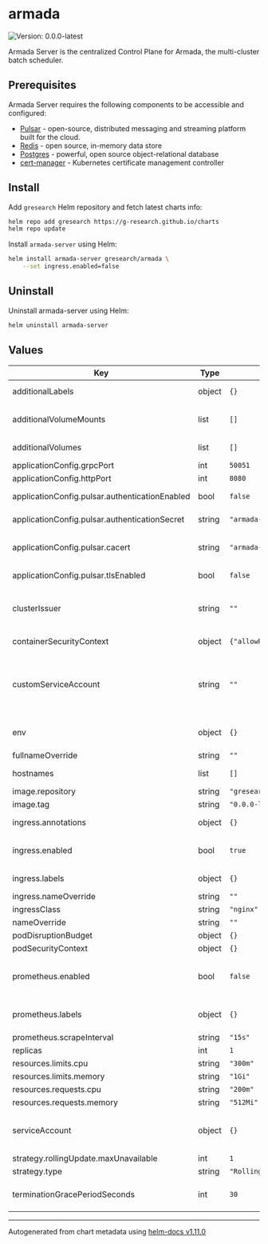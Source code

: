 # armada

![Version: 0.0.0-latest](https://img.shields.io/badge/Version-0.0.0--latest-informational?style=flat-square)

Armada Server is the centralized Control Plane for Armada, the multi-cluster batch scheduler.

## Prerequisites

Armada Server requires the following components to be accessible and configured:
* [Pulsar](https://pulsar.apache.org/) - open-source, distributed messaging and streaming platform built for the cloud.
* [Redis](https://redis.io/) - open source, in-memory data store
* [Postgres](https://www.postgresql.org/) - powerful, open source object-relational database
* [cert-manager](https://cert-manager.io/) - Kubernetes certificate management controller

## Install

Add `gresearch` Helm repository and fetch latest charts info:

```sh
helm repo add gresearch https://g-research.github.io/charts
helm repo update
```

Install `armada-server` using Helm:

```sh
helm install armada-server gresearch/armada \
    --set ingress.enabled=false
```

## Uninstall

Uninstall armada-server using Helm:

```sh
helm uninstall armada-server
```

## Values

| Key | Type | Default | Description |
|-----|------|---------|-------------|
| additionalLabels | object | `{}` | Additional labels for all Armada Server K8s resources |
| additionalVolumeMounts | list | `[]` | Additional volume mounts for Armada Server Deployment resource |
| additionalVolumes | list | `[]` | Additional volumes for Armada Server Deployment resource |
| applicationConfig.grpcPort | int | `50051` | Armada Server gRPC port |
| applicationConfig.httpPort | int | `8080` | Armada Server REST port |
| applicationConfig.pulsar.authenticationEnabled | bool | `false` | Toggle whether to mount Pulsar Token secret |
| applicationConfig.pulsar.authenticationSecret | string | `"armada-pulsar-token-armada-admin"` | Name of the secret which contains the Pulsar Token |
| applicationConfig.pulsar.cacert | string | `"armada-pulsar-ca-tls"` | Name of the secret which contains the Pulsar CA certificate |
| applicationConfig.pulsar.tlsEnabled | bool | `false` | Toggle whether to mount Pulsar CA certificate secret |
| clusterIssuer | string | `""` | cert-manager's ClusterIssuer from which to request TLS certificate for the Ingres resources |
| containerSecurityContext | object | `{"allowPrivilegeEscalation":false}` | Security Context for armada Container |
| customServiceAccount | string | `""` | If specified, custom ServiceAccount name will be attached to Armada Server Deployment resource and the default ServiceAccount will not be created |
| env | object | `{}` | Additional environment variables for Armada Server Deployment resource |
| fullnameOverride | string | `""` |  |
| hostnames | list | `[]` | Hostnames for which to create gRPC and REST Ingress rules |
| image.repository | string | `"gresearchdev/armada-server"` |  |
| image.tag | string | `"0.0.0-latest"` |  |
| ingress.annotations | object | `{}` | Additional annotations for Ingress resource |
| ingress.enabled | bool | `true` | Toggle whether to create gRPC and HTTP Ingress for Armada Server |
| ingress.labels | object | `{}` | Additional labels for Ingress resource |
| ingress.nameOverride | string | `""` | Ingress resource name override |
| ingressClass | string | `"nginx"` |  |
| nameOverride | string | `""` |  |
| podDisruptionBudget | object | `{}` |  |
| podSecurityContext | object | `{}` | Pod Security Context |
| prometheus.enabled | bool | `false` | Toggle whether to install ServiceMonitor and PrometheusRule for Armada Server monitoring |
| prometheus.labels | object | `{}` | Additional labels for ServiceMonitor and PrometheusRule |
| prometheus.scrapeInterval | string | `"15s"` | Prometheus scrape interval |
| replicas | int | `1` | Armada Server replica count |
| resources.limits.cpu | string | `"300m"` |  |
| resources.limits.memory | string | `"1Gi"` |  |
| resources.requests.cpu | string | `"200m"` |  |
| resources.requests.memory | string | `"512Mi"` |  |
| serviceAccount | object | `{}` | Additional ServiceAccount properties (e.g. automountServiceAccountToken, imagePullSecrets, etc.) |
| strategy.rollingUpdate.maxUnavailable | int | `1` |  |
| strategy.type | string | `"RollingUpdate"` |  |
| terminationGracePeriodSeconds | int | `30` | Number of seconds to wait for Armada Server to gracefully shutdown |

----------------------------------------------
Autogenerated from chart metadata using [helm-docs v1.11.0](https://github.com/norwoodj/helm-docs/releases/v1.11.0)
